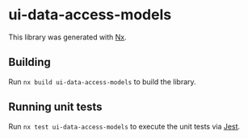 # ui-data-access-models

This library was generated with [Nx](https://nx.dev).

## Building

Run `nx build ui-data-access-models` to build the library.

## Running unit tests

Run `nx test ui-data-access-models` to execute the unit tests via [Jest](https://jestjs.io).
